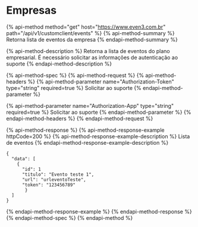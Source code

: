 # Empresas

{% api-method method="get" host="https://www.even3.com.br" path="/api/v1/customclient/events" %}
{% api-method-summary %}
Retorna lista de eventos da empresa
{% endapi-method-summary %}

{% api-method-description %}
Retorna a lista de eventos do plano empresarial. É necessário solicitar as informações de autenticação ao suporte
{% endapi-method-description %}

{% api-method-spec %}
{% api-method-request %}
{% api-method-headers %}
{% api-method-parameter name="Authorization-Token" type="string" required=true %}
Solicitar ao suporte
{% endapi-method-parameter %}

{% api-method-parameter name="Authorization-App" type="string" required=true %}
Solicitar ao suporte
{% endapi-method-parameter %}
{% endapi-method-headers %}
{% endapi-method-request %}

{% api-method-response %}
{% api-method-response-example httpCode=200 %}
{% api-method-response-example-description %}
Lista de eventos
{% endapi-method-response-example-description %}

```
{
  "data": [
    {
      "id": 1
      "titulo": "Evento teste 1",
      "url": "urleventoTeste",
      "token": "123456789"
       }
  ]
}
```
{% endapi-method-response-example %}
{% endapi-method-response %}
{% endapi-method-spec %}
{% endapi-method %}



